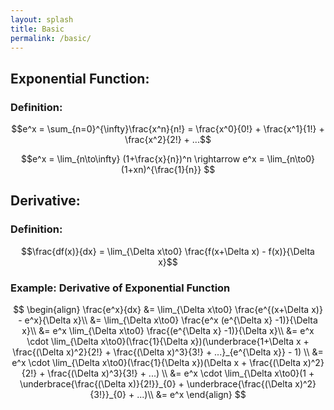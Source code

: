 ```yaml
---
layout: splash
title: Basic
permalink: /basic/
---
```


## Exponential Function:

### Definition:
$$e^x = \sum_{n=0}^{\infty}\frac{x^n}{n!} = \frac{x^0}{0!} + \frac{x^1}{1!} + \frac{x^2}{2!} + ...$$

$$e^x = \lim_{n\to\infty} (1+\frac{x}{n})^n \rightarrow e^x = \lim_{n\to0} (1+xn)^{\frac{1}{n}} $$


## Derivative:
### Definition:
$$\frac{df(x)}{dx} = \lim_{\Delta x\to0} \frac{f(x+\Delta x) - f(x)}{\Delta x}$$

### Example: Derivative of Exponential Function

$$
\begin{align}
\frac{e^x}{dx} &= \lim_{\Delta x\to0} \frac{e^{(x+\Delta x)} - e^x}{\Delta x}\\
&= \lim_{\Delta x\to0} \frac{e^x (e^{\Delta x} -1)}{\Delta x}\\
&= e^x \lim_{\Delta x\to0} \frac{(e^{\Delta x} -1)}{\Delta x}\\
&= e^x \cdot \lim_{\Delta x\to0}(\frac{1}{\Delta x})(\underbrace{1+\Delta x + \frac{(\Delta x)^2}{2!} + \frac{(\Delta x)^3}{3!} + ...}_{e^{\Delta x}} - 1) \\
&= e^x \cdot \lim_{\Delta x\to0}(\frac{1}{\Delta x})(\Delta x + \frac{(\Delta x)^2}{2!} + \frac{(\Delta x)^3}{3!} + ...) \\
&= e^x \cdot \lim_{\Delta x\to0}(1 + \underbrace{\frac{(\Delta x)}{2!}}_{0} + \underbrace{\frac{(\Delta x)^2}{3!}}_{0} + ...)\\
&= e^x
\end{align}
$$
